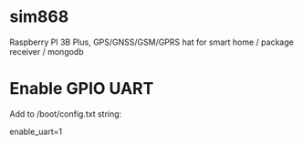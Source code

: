 # sim868
Raspberry PI 3B Plus, GPS/GNSS/GSM/GPRS hat for smart home / package receiver / mongodb

# Enable GPIO UART
Add to /boot/config.txt string:

enable_uart=1
